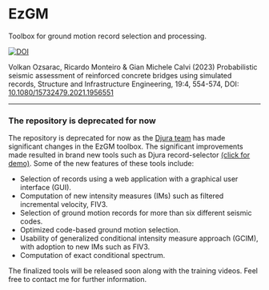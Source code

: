# EzGM 

Toolbox for ground motion record selection and processing. 

[![DOI](https://zenodo.org/badge/DOI/10.5281/zenodo.5878962.svg)](https://doi.org/10.5281/zenodo.5878962)

Volkan Ozsarac, Ricardo Monteiro & Gian Michele Calvi (2023) Probabilistic seismic assessment of reinforced concrete bridges using simulated records, Structure and Infrastructure Engineering, 19:4, 554-574, DOI: [10.1080/15732479.2021.1956551](https://doi.org/10.1080/15732479.2021.1956551)

***
### The repository is deprecated for now

The repository is deprecated for now as the [Djura team](https://www.djura.it/company/our-team) has made significant changes in the EzGM toolbox. The significant improvements made resulted in brand new tools such as Djura record-selector [(click for demo)](https://www.djura.it/playground). Some of the new features of these tools include:

- Selection of records using a web application with a graphical user interface (GUI).
- Computation of new intensity measures (IMs) such as filtered incremental velocity, FIV3.
- Selection of ground motion records for more than six different seismic codes.
- Optimized code-based ground motion selection.
- Usability of generalized conditional intensity measure approach (GCIM), with adoption to new IMs such as FIV3.
- Computation of exact conditional spectrum.

The finalized tools will be released soon along with the training videos. Feel free to contact me for further information. 
